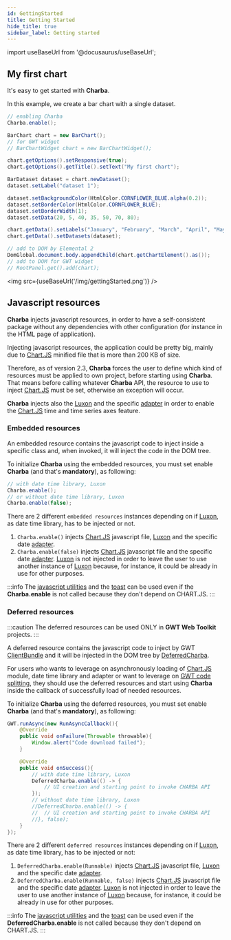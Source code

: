 ```yaml
---
id: GettingStarted
title: Getting Started
hide_title: true
sidebar_label: Getting started
---
```

import useBaseUrl from '@docusaurus/useBaseUrl';

## My first chart

It's easy to get started with **Charba**. 

In this example, we create a bar chart with a single dataset.

```java
// enabling Charba
Charba.enable();

BarChart chart = new BarChart();
// for GWT widget
// BarChartWidget chart = new BarChartWidget();

chart.getOptions().setResponsive(true);
chart.getOptions().getTitle().setText("My first chart");

BarDataset dataset = chart.newDataset();
dataset.setLabel("dataset 1");

dataset.setBackgroundColor(HtmlColor.CORNFLOWER_BLUE.alpha(0.2));
dataset.setBorderColor(HtmlColor.CORNFLOWER_BLUE);
dataset.setBorderWidth(1);
dataset.setData(20, 5, 40, 35, 50, 70, 80);

chart.getData().setLabels("January", "February", "March", "April", "May", "June", "July");
chart.getData().setDatasets(dataset);

// add to DOM by Elemental 2
DomGlobal.document.body.appendChild(chart.getChartElement().as());
// add to DOM for GWT widget
// RootPanel.get().add(chart);
```

<img src={useBaseUrl('/img/gettingStarted.png')} />

## Javascript resources

**Charba** injects javascript resources, in order to have a self-consistent package without any dependencies with other configuration (for instance in the HTML page of application).

Injecting javascript resources, the application could be pretty big, mainly due to [Chart.JS](http://www.chartjs.org/) minified file that is more than 200 KB of size.

Therefore, as of version 2.3, **Charba** forces the user to define which kind of resources must be applied to own project, before starting using **Charba**. That means before calling whatever **Charba** API, the resource to use to inject [Chart.JS](http://www.chartjs.org/) must be set, otherwise an exception will occur.

**Charba** injects also  the [Luxon](https://moment.github.io/luxon/) and the specific [adapter](https://github.com/chartjs/chartjs-adapter-luxon) in order to enable the [Chart.JS](http://www.chartjs.org/) time and time series axes feature.

### Embedded resources

An embedded resource contains the javascript code to inject inside a specific class and, when invoked, it will inject the code in the DOM tree.

To initialize **Charba** using the embedded resources, you must set enable **Charba** (and that's **mandatory**), as following:

```java
// with date time library, Luxon
Charba.enable();
// or without date time library, Luxon
Charba.enable(false);
```

There are 2 different `embedded resources` instances depending on if [Luxon](https://moment.github.io/luxon/), as date time library, has to be injected or not.

 1. `Charba.enable()` injects [Chart.JS](http://www.chartjs.org/) javascript file, [Luxon](https://moment.github.io/luxon/) and the specific date [adapter](https://github.com/chartjs/chartjs-adapter-luxon).
 1. `Charba.enable(false)` injects [Chart.JS](http://www.chartjs.org/) javascript file and the specific date [adapter](https://github.com/chartjs/chartjs-adapter-luxon). [Luxon](https://moment.github.io/luxon/) is not injected in order to leave the user to use another instance of [Luxon](https://moment.github.io/luxon/) because, for instance, it could be already in use for other purposes.

:::info
The [javascript utilities](../utilities/Javascript) and the [toast](../utilities/Toast) can be used even if the **Charba.enable** is not called because they don't depend on CHART.JS.
:::

### Deferred resources

:::caution
The deferred resources can be used ONLY in **GWT Web Toolkit** projects.
:::

A deferred resource contains the javascript code to inject by GWT [ClientBundle](http://www.gwtproject.org/doc/latest/DevGuideClientBundle.html#TextResource) and it will be injected in the DOM tree by [DeferredCharba](https://pepstock-org.github.io/Charba/6.1/org/pepstock/charba/client/DeferredCharba.html).

For users who wants to leverage on asynchronously loading of [Chart.JS](http://www.chartjs.org/) module, date time library and adapter or want to leverage on [GWT code splitting](http://www.gwtproject.org/doc/latest/DevGuideCodeSplitting.html), they should use the deferred resources and start using **Charba** inside the callback of successfully load of needed resources.

To initialize **Charba** using the deferred resources, you must set enable **Charba** (and that's **mandatory**), as following:

```java
GWT.runAsync(new RunAsyncCallback(){
	@Override
	public void onFailure(Throwable throwable){
		Window.alert("Code download failed");
	}

	@Override
	public void onSuccess(){
		// with date time library, Luxon
		DeferredCharba.enable(() -> {
			// UI creation and starting point to invoke CHARBA API
		});
		// without date time library, Luxon
		//DeferredCharba.enable(() -> {
		//	// UI creation and starting point to invoke CHARBA API
		//}, false);
	}
});
```

There are 2 different `deferred resources` instances depending on if [Luxon](https://moment.github.io/luxon/), as date time library, has to be injected or not:

 1. `DeferredCharba.enable(Runnable)` injects [Chart.JS](http://www.chartjs.org/) javascript file, [Luxon](https://moment.github.io/luxon/) and the specific date [adapter](https://github.com/chartjs/chartjs-adapter-luxon).
 1. `DeferredCharba.enable(Runnable, false)` injects [Chart.JS](http://www.chartjs.org/) javascript file and the specific date [adapter](https://github.com/chartjs/chartjs-adapter-luxon). [Luxon](https://moment.github.io/luxon/) is not injected in order to leave the user to use another instance of [Luxon](https://moment.github.io/luxon/) because, for instance, it could be already in use for other purposes.

:::info
The [javascript utilities](../utilities/Javascript) and the [toast](../utilities/Toast) can be used even if the **DeferredCharba.enable** is not called because they don't depend on CHART.JS.
:::
 